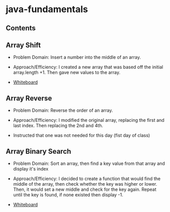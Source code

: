 # java-fundamentals

## Contents

## Array Shift
- Problem Domain: Insert a number into the middle of an array.

- Approach/Efficiency: I created a new array that was based off the initial array.length +1. Then gave new values to the array.

- [Whiteboard](src/main/resources/whiteboard#1.PNG)


## Array Reverse
- Problem Domain: Reverse the order of an array.

- Approach/Efficiency: I modified the original array, replacing the first and last index. Then replacing the 2nd and 4th. 

- Instructed that one was not needed for this day (fist day of class)

## Array Binary Search
- Problem Domain: Sort an array, then find a key value from that array and display it's index

- Approach/Efficiency: I decided to create a function that would find the middle of the array, then check whether the key was higher or lower. Then, it would set a new middle and check for the key again. Repeat until the key is found, if none existed then display -1.

- [Whiteboard](src/main/resources/whiteboard#2.PNG)

